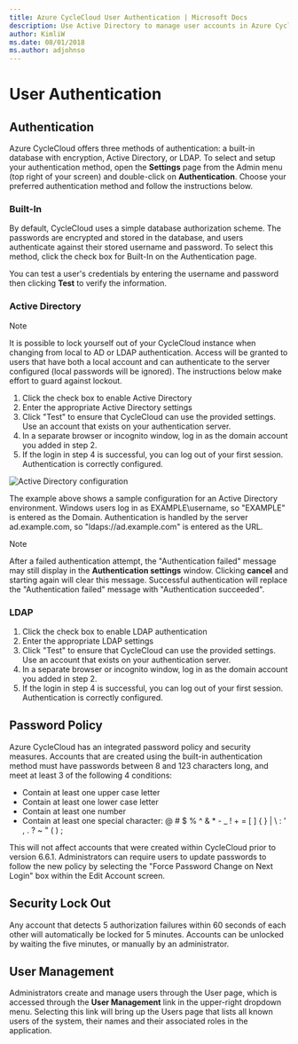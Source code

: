 ```yaml
---
title: Azure CycleCloud User Authentication | Microsoft Docs
description: Use Active Directory to manage user accounts in Azure CycleCloud.
author: KimliW
ms.date: 08/01/2018
ms.author: adjohnso
---
```


# User Authentication

## Authentication

Azure CycleCloud offers three methods of authentication: a built-in database with encryption, Active Directory, or LDAP. To select and setup your authentication method, open the **Settings** page from the Admin menu (top right of your screen) and double-click on **Authentication**. Choose your preferred authentication method and follow the instructions below.

### Built-In

By default, CycleCloud uses a simple database authorization scheme. The passwords are encrypted and stored in the database, and users authenticate against their stored username and password. To select this method, click the check box for Built-In on the Authentication page.

You can test a user's credentials by entering the username and password then clicking **Test** to verify the information.

### Active Directory

> [!NOTE]
> It is possible to lock yourself out of your CycleCloud instance when changing from local to AD or LDAP authentication. Access will be granted to users that have both a local account and can authenticate to the server configured (local passwords will be ignored). The instructions below make effort to guard against lockout.

1. Click the check box to enable Active Directory
2. Enter the appropriate Active Directory settings
3. Click "Test" to ensure that CycleCloud can use the provided settings. Use an account that exists on your authentication server.
4. In a separate browser or incognito window, log in as the domain account you added in step 2.
5. If the login in step 4 is successful, you can log out of your first session. Authentication is correctly configured.

![Active Directory configuration](~/images/active-directory.png)

The example above shows a sample configuration for an Active Directory environment. Windows users
log in as EXAMPLE\\username, so "EXAMPLE" is entered as the Domain. Authentication is handled by
the server ad.example.com, so "ldaps://ad.example.com" is entered as the URL.

> [!NOTE]
> After a failed authentication attempt, the "Authentication failed" message may still display
in the **Authentication settings** window. Clicking **cancel** and starting again will clear
this message. Successful authentication will replace the "Authentication failed" message
with "Authentication succeeded".

### LDAP

1. Click the check box to enable LDAP authentication
2. Enter the appropriate LDAP settings
3. Click "Test" to ensure that CycleCloud can use the provided settings. Use an account that exists on your authentication server.
4. In a separate browser or incognito window, log in as the domain account you added in step 2.
5. If the login in step 4 is successful, you can log out of your first session. Authentication is correctly configured.

## Password Policy

Azure CycleCloud has an integrated password policy and security measures. Accounts that are created using the built-in authentication method must have passwords between 8 and 123 characters long, and meet at least 3 of the following 4 conditions:

* Contain at least one upper case letter
* Contain at least one lower case letter
* Contain at least one number
* Contain at least one special character: @ # $ % ^ & * - _ ! + = [ ] { } | \ : ' , . ?  ~ \" ( ) ;

This will not affect accounts that were created within CycleCloud prior to version 6.6.1. Administrators can require users to update passwords to follow the new policy by selecting the "Force Password Change on Next Login" box within the Edit Account screen.

## Security Lock Out

Any account that detects 5 authorization failures within 60 seconds of each other will automatically be locked for 5 minutes. Accounts can be unlocked by waiting the five minutes, or manually by an administrator.

## User Management

Administrators create and manage users through the User page, which is accessed through the **User Management** link in the upper-right dropdown menu. Selecting this link will bring up the Users page that lists all known users of the system, their names and their associated roles in the application.
